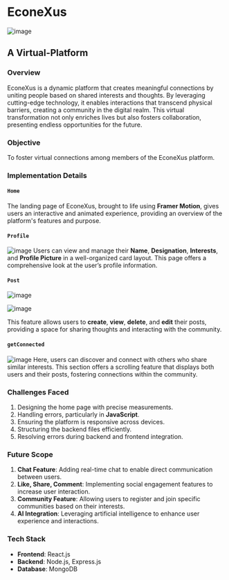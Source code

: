 # **EconeXus**

![image](https://github.com/user-attachments/assets/73428674-242e-4c4b-8d6c-b8175ce54c96)


## **A Virtual-Platform**

### **Overview**

EconeXus is a dynamic platform that creates meaningful connections by uniting people based on shared interests and thoughts. By leveraging cutting-edge technology, it enables interactions that transcend physical barriers, creating a community in the digital realm. This virtual transformation not only enriches lives but also fosters collaboration, presenting endless opportunities for the future.

### **Objective**

To foster virtual connections among members of the EconeXus platform.

### **Implementation Details**

#### **`Home`**
The landing page of EconeXus, brought to life using **Framer Motion**, gives users an interactive and animated experience, providing an overview of the platform's features and purpose.

#### **`Profile`**
![image](https://github.com/user-attachments/assets/51819ac3-0da7-4707-b7df-e4f196e45edc)
Users can view and manage their **Name**, **Designation**, **Interests**, and **Profile Picture** in a well-organized card layout. This page offers a comprehensive look at the user’s profile information.

#### **`Post`**
![image](https://github.com/user-attachments/assets/5f9b3905-9412-4063-922d-d3494953f85a) 

![image](https://github.com/user-attachments/assets/a41a0990-f1fb-46a0-80b5-1e41feab14ee)

This feature allows users to **create**, **view**, **delete**, and **edit** their posts, providing a space for sharing thoughts and interacting with the community.

#### **`getConnected`**
![image](https://github.com/user-attachments/assets/9499d5f8-8774-4480-ba51-673551185eb4)
Here, users can discover and connect with others who share similar interests. This section offers a scrolling feature that displays both users and their posts, fostering connections within the community.

### **Challenges Faced**

1. Designing the home page with precise measurements.
2. Handling errors, particularly in **JavaScript**.
3. Ensuring the platform is responsive across devices.
4. Structuring the backend files efficiently.
5. Resolving errors during backend and frontend integration.

### **Future Scope**

1. **Chat Feature**: Adding real-time chat to enable direct communication between users.
2. **Like, Share, Comment**: Implementing social engagement features to increase user interaction.
3. **Community Feature**: Allowing users to register and join specific communities based on their interests.
4. **AI Integration**: Leveraging artificial intelligence to enhance user experience and interactions.

### **Tech Stack**

- **Frontend**: React.js
- **Backend**: Node.js, Express.js
- **Database**: MongoDB
